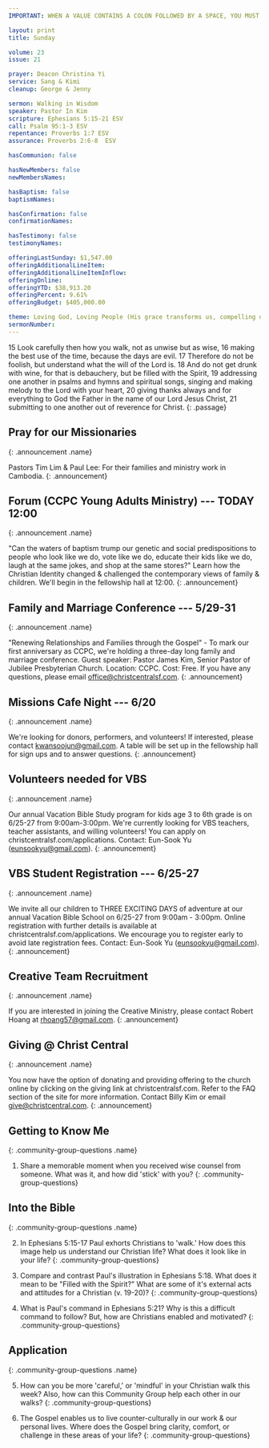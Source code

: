 ```yaml
---
IMPORTANT: WHEN A VALUE CONTAINS A COLON FOLLOWED BY A SPACE, YOU MUST USE &#58;

layout: print
title: Sunday

volume: 23
issue: 21

prayer: Deacon Christina Yi
service: Sang & Kimi
cleanup: George & Jenny

sermon: Walking in Wisdom
speaker: Pastor In Kim
scripture: Ephesians 5:15-21 ESV
call: Psalm 95:1-3 ESV
repentance: Proverbs 1:7 ESV
assurance: Proverbs 2:6-8  ESV

hasCommunion: false

hasNewMembers: false
newMembersNames:

hasBaptism: false
baptismNames: 

hasConfirmation: false
confirmationNames: 

hasTestimony: false
testimonyNames:

offeringLastSunday: $1,547.00
offeringAdditionalLineItem: 
offeringAdditionalLineItemInflow: 
offeringOnline: 
offeringYTD: $38,913.20
offeringPercent: 9.61% 
offeringBudget: $405,000.00

theme: Loving God, Loving People (His grace transforms us, compelling us to love others)
sermonNumber: 
---
```


15 Look carefully then how you walk, not as unwise but as wise, 16 making the best use of the time, because the days are evil. 17 Therefore do not be foolish, but understand what the will of the Lord is. 18 And do not get drunk with wine, for that is debauchery, but be filled with the Spirit, 19 addressing one another in psalms and hymns and spiritual songs, singing and making melody to the Lord with your heart, 20 giving thanks always and for everything to God the Father in the name of our Lord Jesus Christ, 21 submitting to one another out of reverence for Christ.
{: .passage}




## Pray for our Missionaries
{: .announcement .name}

Pastors Tim Lim & Paul Lee: For their families and ministry work in Cambodia.
{: .announcement}

## Forum (CCPC Young Adults Ministry) --- TODAY 12:00
{: .announcement .name}

"Can the waters of baptism trump our genetic and social predispositions to people who look like we do, vote like we do, educate their kids like we do, laugh at the same jokes, and shop at the same stores?" Learn how the Christian Identity changed & challenged the contemporary views of family & children. We'll begin in the fellowship hall at 12:00.
{: .announcement}

## Family and Marriage Conference --- 5/29-31
{: .announcement .name}

"Renewing Relationships and Families through the Gospel" - To mark our first anniversary as CCPC, we're holding a three-day long family and marriage conference. Guest speaker: Pastor James Kim, Senior Pastor of Jubilee Presbyterian Church. Location: CCPC. Cost: Free. If you have any questions, please email office@christcentralsf.com.
{: .announcement}

## Missions Cafe Night --- 6/20
{: .announcement .name}

We're looking for donors, performers, and volunteers! If interested, please contact kwansoojun@gmail.com. A table will be set up in the fellowship hall for sign ups and to answer questions.
{: .announcement}

## Volunteers needed for VBS
{: .announcement .name}

Our annual Vacation Bible Study program for kids age 3 to 6th grade is on 6/25-27 from 9:00am-3:00pm. We're currently looking for VBS teachers, teacher assistants, and willing volunteers! You can apply on christcentralsf.com/applications. Contact: Eun-Sook Yu (eunsookyu@gmail.com).
{: .announcement}

## VBS Student Registration --- 6/25-27
{: .announcement .name}

We invite all our children to THREE EXCITING DAYS of adventure at our annual Vacation Bible School on 6/25-27 from 9:00am - 3:00pm. Online registration with further details is available at christcentralsf.com/applications. We encourage you to register early to avoid late registration fees. Contact: Eun-Sook Yu (eunsookyu@gmail.com).
{: .announcement}

## Creative Team Recruitment
{: .announcement .name}

If you are interested in joining the Creative Ministry, please contact Robert Hoang at rhoang57@gmail.com.
{: .announcement}

## Giving @ Christ Central
{: .announcement .name}

You now have the option of donating and providing offering to the church online by clicking on the giving link at christcentralsf.com. Refer to the FAQ section of the site for more information. Contact Billy Kim or email give@christcentral.com. 
{: .announcement}




## Getting to Know Me
{: .community-group-questions .name}

1) Share a memorable moment when you received wise counsel from someone. What was it, and how did 'stick' with you?
{: .community-group-questions}

## Into the Bible
{: .community-group-questions .name}

2) In Ephesians 5:15-17 Paul exhorts Christians to 'walk.' How does this image help us understand our Christian life? What does it look like in your life? 
{: .community-group-questions}

3) Compare and contrast Paul's illustration in Ephesians 5:18. What does it mean to be "Filled with the Spirit?" What are some of it's external acts and attitudes for a Christian (v. 19-20)?
{: .community-group-questions}

4) What is Paul's command in Ephesians 5:21? Why is this a difficult command to follow? But, how are Christians enabled and motivated? 
{: .community-group-questions}

## Application
{: .community-group-questions .name}

5) How can you be more 'careful,' or 'mindful' in your Christian walk this week? Also, how can this Community Group help each other in our walks?
{: .community-group-questions}

6) The Gospel enables us to live counter-culturally in our work & our personal lives. Where does the Gospel bring clarity, comfort, or challenge in these areas of your life?
{: .community-group-questions}


 